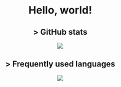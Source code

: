 <h1 align="center">Hello, world!</h1>


<div style="text-align: center">
    <h2>> GitHub stats</h2>
    <img src="https://github-readme-stats.vercel.app/api?username=molangning&show_icons=true&theme=transparent&include_all_commits=true">
    <br>
    <h2>> Frequently used languages</h2>
    <img src="https://github-readme-stats.vercel.app/api/top-langs/?username=molangning&theme=transparent">

</div>

<!--
**molangning/molangning** is a ✨ _special_ ✨ repository because its `README.md` (this file) appears on your GitHub profile.

Here are some ideas to get you started:

- 🔭 I’m currently working on ...
- 🌱 I’m currently learning ...
- 👯 I’m looking to collaborate on ...
- 🤔 I’m looking for help with ...
- 💬 Ask me about ...
- 📫 How to reach me: ...
- 😄 Pronouns: ...
- ⚡ Fun fact: ...
-->
